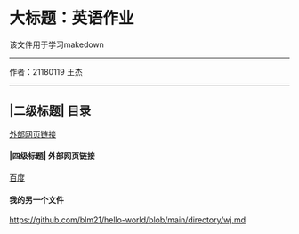 大标题：英语作业
===========================
该文件用于学习makedown
****
作者：21180119 王杰
****
## |二级标题|   目录
[外部网页链接](#外部网页链接)
#### |四级标题|   外部网页链接
[百度](https://www.baidu.com "百度")
#### 我的另一个文件
https://github.com/blm21/hello-world/blob/main/directory/wj.md
